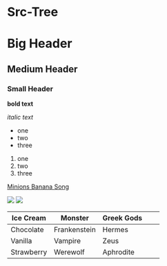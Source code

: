 # Src-Tree

# Big Header

## Medium Header

### Small Header

**bold text**

_italic text_


* one
* two
* three

1. one
1. two
1. three

[Minions Banana Song](https://youtu.be/-9EHdp1ynUU)

![](https://c.tenor.com/PS12pxvy4U8AAAAd/its-so-fluffy-margo.gif)
![](https://www.icegif.com/wp-content/uploads/minion-ehh-no-icegif.gif)

|Ice Cream  |Monster   |Greek Gods   |   |   |
|---|---|---|---|---|
|Chocolate   |Frankenstein   |Hermes   |   |   |
|Vanilla   |Vampire   |Zeus   |   |   |
|Strawberry   |Werewolf   |Aphrodite   |   |   |

